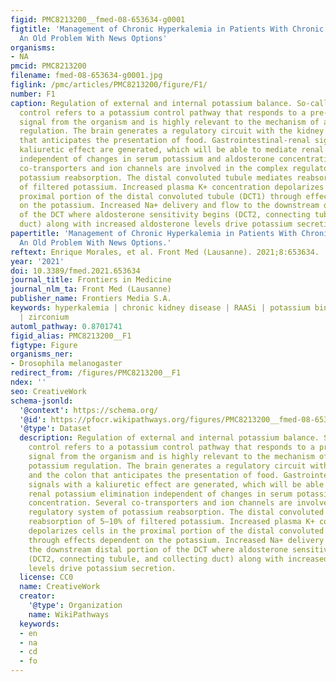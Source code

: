 ```yaml
---
figid: PMC8213200__fmed-08-653634-g0001
figtitle: 'Management of Chronic Hyperkalemia in Patients With Chronic Kidney Disease:
  An Old Problem With News Options'
organisms:
- NA
pmcid: PMC8213200
filename: fmed-08-653634-g0001.jpg
figlink: /pmc/articles/PMC8213200/figure/F1/
number: F1
caption: Regulation of external and internal potassium balance. So-called feed-forward
  control refers to a potassium control pathway that responds to a pre-determined
  signal from the organism and is highly relevant to the mechanism of additional potassium
  regulation. The brain generates a regulatory circuit with the kidney and the colon
  that anticipates the presentation of food. Gastrointestinal-renal signals with a
  kaliuretic effect are generated, which will be able to mediate renal potassium elimination
  independent of changes in serum potassium and aldosterone concentration. Several
  co-transporters and ion channels are involved in the complex regulatory system of
  potassium reabsorption. The distal convoluted tubule mediates reabsorption of 5–10%
  of filtered potassium. Increased plasma K+ concentration depolarizes cells in the
  proximal portion of the distal convoluted tubule (DCT1) through effects dependent
  on the potassium. Increased Na+ delivery and flow to the downstream distal portion
  of the DCT where aldosterone sensitivity begins (DCT2, connecting tubule, and collecting
  duct) along with increased aldosterone levels drive potassium secretion.
papertitle: 'Management of Chronic Hyperkalemia in Patients With Chronic Kidney Disease:
  An Old Problem With News Options.'
reftext: Enrique Morales, et al. Front Med (Lausanne). 2021;8:653634.
year: '2021'
doi: 10.3389/fmed.2021.653634
journal_title: Frontiers in Medicine
journal_nlm_ta: Front Med (Lausanne)
publisher_name: Frontiers Media S.A.
keywords: hyperkalemia | chronic kidney disease | RAASi | potassium binders | patiromer
  | zirconium
automl_pathway: 0.8701741
figid_alias: PMC8213200__F1
figtype: Figure
organisms_ner:
- Drosophila melanogaster
redirect_from: /figures/PMC8213200__F1
ndex: ''
seo: CreativeWork
schema-jsonld:
  '@context': https://schema.org/
  '@id': https://pfocr.wikipathways.org/figures/PMC8213200__fmed-08-653634-g0001.html
  '@type': Dataset
  description: Regulation of external and internal potassium balance. So-called feed-forward
    control refers to a potassium control pathway that responds to a pre-determined
    signal from the organism and is highly relevant to the mechanism of additional
    potassium regulation. The brain generates a regulatory circuit with the kidney
    and the colon that anticipates the presentation of food. Gastrointestinal-renal
    signals with a kaliuretic effect are generated, which will be able to mediate
    renal potassium elimination independent of changes in serum potassium and aldosterone
    concentration. Several co-transporters and ion channels are involved in the complex
    regulatory system of potassium reabsorption. The distal convoluted tubule mediates
    reabsorption of 5–10% of filtered potassium. Increased plasma K+ concentration
    depolarizes cells in the proximal portion of the distal convoluted tubule (DCT1)
    through effects dependent on the potassium. Increased Na+ delivery and flow to
    the downstream distal portion of the DCT where aldosterone sensitivity begins
    (DCT2, connecting tubule, and collecting duct) along with increased aldosterone
    levels drive potassium secretion.
  license: CC0
  name: CreativeWork
  creator:
    '@type': Organization
    name: WikiPathways
  keywords:
  - en
  - na
  - cd
  - fo
---
```

